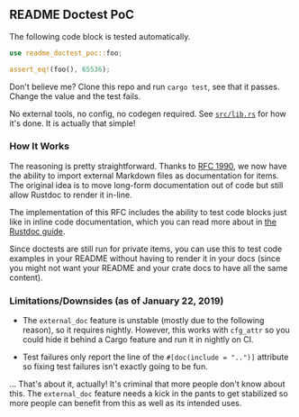 README Doctest PoC
------------------

The following code block is tested automatically. 

```rust
use readme_doctest_poc::foo;

assert_eq!(foo(), 65536);
```

Don't believe me? Clone this repo and run `cargo test`, see that it passes. Change the value and the test fails.

No external tools, no config, no codegen required. See [`src/lib.rs`](src/lib.rs) for how it's done. It is actually that simple!

### How It Works
The reasoning is pretty straightforward. Thanks to [RFC 1990](https://github.com/rust-lang/rust/issues/44732), 
we now have the ability to import external Markdown files as documentation for items. The original idea
is to move long-form documentation out of code but still allow Rustdoc to render it in-line.

The implementation of this RFC includes the ability to test code blocks just like in inline code documentation,
which you can read more about in [the Rustdoc guide](https://doc.rust-lang.org/rustdoc/documentation-tests.html).

Since doctests are still run for private items, you can use this to test code examples in your README without
having to render it in your docs (since you might not want your README and your crate docs to have all the same content).

### Limitations/Downsides (as of January 22, 2019)

* The `external_doc` feature is unstable (mostly due to the following reason), so it requires nightly. 
However, this works with `cfg_attr` so you could hide it behind a Cargo feature and run it in nightly on CI.


* Test failures only report the line of the `#[doc(include = "..")]` attribute so fixing test failures
isn't exactly going to be fun.

... That's about it, actually! It's criminal that more people don't know about this. The `external_doc` feature needs a kick
in the pants to get stabilized so more people can benefit from this as well as its intended uses.
